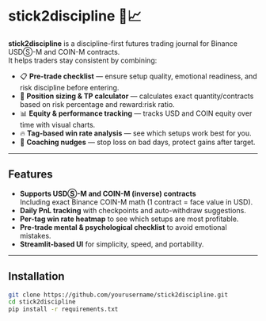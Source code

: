 # stick2discipline 🧠📈

**stick2discipline** is a discipline-first futures trading journal for Binance USDⓈ-M and COIN-M contracts.  
It helps traders stay consistent by combining:

- 📋 **Pre-trade checklist** — ensure setup quality, emotional readiness, and risk discipline before entering.
- 🎯 **Position sizing & TP calculator** — calculates exact quantity/contracts based on risk percentage and reward:risk ratio.
- 📊 **Equity & performance tracking** — tracks USD and COIN equity over time with visual charts.
- 🔥 **Tag-based win rate analysis** — see which setups work best for you.
- 🚦 **Coaching nudges** — stop loss on bad days, protect gains after target.

---

## Features
- **Supports USDⓈ-M and COIN-M (inverse) contracts**  
  Including exact Binance COIN-M math (1 contract = face value in USD).
- **Daily PnL tracking** with checkpoints and auto-withdraw suggestions.
- **Per-tag win rate heatmap** to see which setups are most profitable.
- **Pre-trade mental & psychological checklist** to avoid emotional mistakes.
- **Streamlit-based UI** for simplicity, speed, and portability.

---

## Installation
```bash
git clone https://github.com/yourusername/stick2discipline.git
cd stick2discipline
pip install -r requirements.txt
